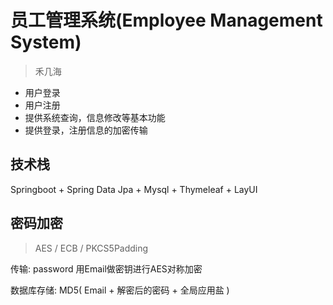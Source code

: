 # 员工管理系统(Employee Management System)

> 禾几海

- 用户登录
- 用户注册
- 提供系统查询，信息修改等基本功能
- 提供登录，注册信息的加密传输

## 技术栈
Springboot + Spring Data Jpa + Mysql + Thymeleaf + LayUI


## 密码加密
> AES / ECB / PKCS5Padding

传输: password 用Email做密钥进行AES对称加密

数据库存储: MD5( Email + 解密后的密码 + 全局应用盐 )